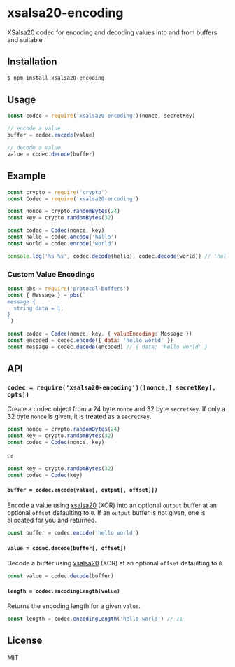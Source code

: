 xsalsa20-encoding
=================

XSalsa20 codec for encoding and decoding values into and from buffers and suitable

## Installation

```sh
$ npm install xsalsa20-encoding
```

## Usage

```js
const codec = require('xsalsa20-encoding')(nonce, secretKey)

// encode a value
buffer = codec.encode(value)

// decode a value
value = codec.decode(buffer)
```

## Example

```js
const crypto = require('crypto')
const Codec = require('xsalsa20-encoding')

const nonce = crypto.randomBytes(24)
const key = crypto.randomBytes(32)

const codec = Codec(nonce, key)
const hello = codec.encode('hello')
const world = codec.encode('world')

console.log('%s %s', codec.decode(hello), codec.decode(world)) // 'hello world'
```

### Custom Value Encodings

```js
const pbs = require('protocol-buffers')
const { Message } = pbs(`
message {
  string data = 1;
}
`)

const codec = Codec(nonce, key, { valueEncoding: Message })
const encoded = codec.encode({ data: 'hello world' })
const message = codec.decode(encoded) // { data: 'hello world' }
```

## API

### `codec = require('xsalsa20-encoding')([nonce,] secretKey[, opts])`

Create a codec object from a 24 byte `nonce` and 32 byte `secretKey`. If
only a 32 byte `nonce` is given, it is treated as a `secretKey`.

```js
const nonce = crypto.randomBytes(24)
const key = crypto.randomBytes(32)
const codec = Codec(nonce, key)
```

or

```js
const key = crypto.randomBytes(32)
const codec = Codec(key)
```

#### `buffer = codec.encode(value[, output[, offset]])`

Encode a value using [xsalsa20](https://github.com/mafintosh/xsalsa20)
(XOR) into an optional `output` buffer at an optional `offset`
defaulting to `0`. If an `output` buffer is not given, one is allocated
for you and returned.

```js
const buffer = codec.encode('hello world')
```

#### `value = codec.decode(buffer[, offset])`

Decode a buffer using [xsalsa20](https://github.com/mafintosh/xsalsa20)
(XOR) at an optional `offset` defaulting to `0`.

```js
const value = codec.decode(buffer)
```

#### `length = codec.encodingLength(value)`

Returns the encoding length for a given `value`.

```js
const length = codec.encodingLength('hello world') // 11
```

## License

MIT
